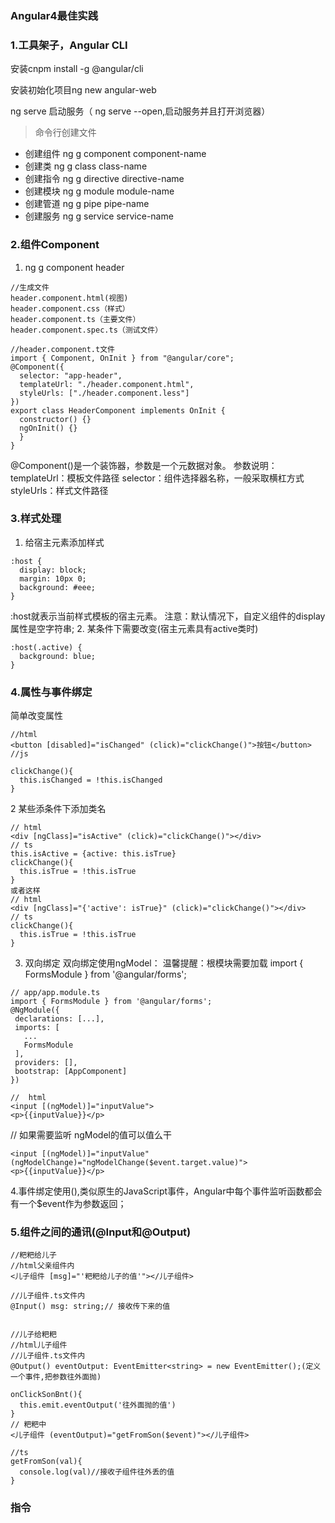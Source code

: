 ### Angular4最佳实践

### 1.工具架子，Angular CLI
安装cnpm install -g @angular/cli

安装初始化项目ng new angular-web

ng serve 启动服务（ ng serve --open,启动服务并且打开浏览器）

> 命令行创建文件
- 创建组件 ng g component component-name
- 创建类   ng g class class-name   
- 创建指令 ng g directive directive-name   
- 创建模块 ng g module module-name   
- 创建管道 ng g pipe pipe-name   
- 创建服务 ng g service service-name

### 2.组件Component
1. ng g component header
```
//生成文件
header.component.html(视图)
header.component.css（样式）
header.component.ts（主要文件）
header.component.spec.ts（测试文件）
```
```
//header.component.t文件
import { Component, OnInit } from "@angular/core";
@Component({
  selector: "app-header",
  templateUrl: "./header.component.html",
  styleUrls: ["./header.component.less"]
})
export class HeaderComponent implements OnInit {
  constructor() {}
  ngOnInit() {}
  }
}

```
@Component()是一个装饰器，参数是一个元数据对象。
参数说明：
templateUrl：模板文件路径
selector：组件选择器名称，一般采取横杠方式
styleUrls：样式文件路径

### 3.样式处理
1. 给宿主元素添加样式
```
:host {   
  display: block;   
  margin: 10px 0;   
  background: #eee;  
}
```
:host就表示当前样式模板的宿主元素。 注意：默认情况下，自定义组件的display属性是空字符串;
2. 某条件下需要改变(宿主元素具有active类时)
```
:host(.active) {   
  background: blue;  
}
```
### 4.属性与事件绑定
简单改变属性
```
//html
<button [disabled]="isChanged" (click)="clickChange()">按钮</button> 
//js

clickChange(){
  this.isChanged = !this.isChanged
}
```
2 某些添条件下添加类名
```
// html
<div [ngClass]="isActive" (click)="clickChange()"></div> 
// ts
this.isActive = {active: this.isTrue}
clickChange(){
  this.isTrue = !this.isTrue
}
或者这样
// html
<div [ngClass]="{'active': isTrue}" (click)="clickChange()"></div> 
// ts
clickChange(){
  this.isTrue = !this.isTrue
}
```
3.  双向绑定 双向绑定使用ngModel：
温馨提醒：根模块需要加载 import { FormsModule } from '@angular/forms';  
 ```
 // app/app.module.ts   
import { FormsModule } from '@angular/forms';   
@NgModule({   
  declarations: [...],   
  imports: [   
    ...     
    FormsModule   
  ],   
  providers: [],   
  bootstrap: [AppComponent]  
})

//  html
<input [(ngModel)]="inputValue">  
<p>{{inputValue}}</p>

 ```
// 如果需要监听 ngModel的值可以值么干
```
<input [(ngModel)]="inputValue" (ngModelChange)="ngModelChange($event.target.value)">  
<p>{{inputValue}}</p>
```
4.事件绑定使用(),类似原生的JavaScript事件，Angular中每个事件监听函数都会有一个$event作为参数返回；

### 5.组件之间的通讯(@Input和@Output)
```
//粑粑给儿子
//html父亲组件内
<儿子组件 [msg]="'粑粑给儿子的值'"></儿子组件>

//儿子组件.ts文件内
@Input() msg: string;// 接收传下来的值


//儿子给粑粑
//html儿子组件
//儿子组件.ts文件内
@Output() eventOutput: EventEmitter<string> = new EventEmitter();(定义一个事件,把参数往外面抛)

onClickSonBnt(){
  this.emit.eventOutput('往外面抛的值')
}
// 粑粑中
<儿子组件 (eventOutput)="getFromSon($event)"></儿子组件>

//ts
getFromSon(val){
  console.log(val)//接收子组件往外丢的值
}
```

### 指令